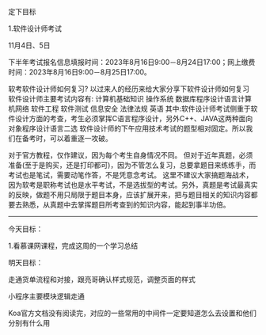 定下目标

1.软件设计师考试



11月4日、5日

下半年考试报名信息填报时间：2023年8月16日9:00－8月24日17:00；网上缴费时间：2023年8月16日9:00－8月25日17:00。

软考软件设计师如何复习?
以过来人的经历来给大家分享下软件设计师如何复习
软件设计师主要考试内容有:
计算机基础知识
操作系统
数据库程序设计语言计算机网络
软件工程
软件测试
信息安全
法律法规
英语
其中:软件设计师考试侧重于软件设计方面的考查，考生必须掌挥C语言程序设计，另外C++、JAVA这两种面向对象程序设计语言二选
软件设计师的下午应用技术考试的题型相对固定。所以我们在备考时，可以着重逐一攻破。

对于官方教程，仅作建议，因为每个考生自身情况不同。
但对于近年真题，必须准备(至于是购买，还是打印都可)，因为不管怎么复习，总要拿题目来练练手，而考试也是笔试，需要动笔作答，不是凭意念考试。
这里不建议大家搞题海战术，因为软考是职称考试也是水平考试，不是选拔型的考试。另外，真题是考试最真实的反映，做题不用只局限于题目本身，应该扩展开来，把与题目相关的知识内容都要去熟悉，从真题中去掌挥题目所考查到的知识内容，能起到事半功倍。



---

今天目标：

1.看慕课网课程，完成这周的一个学习总结



明天目标：

走通货单流程和对接，跟亮哥确认样式规范，调整页面的样式

小程序主要模块逻辑走通



Koa官方文档没有阅读完，对应的一些常用的中间件一定要知道怎么去设置和他们分别有什么用


